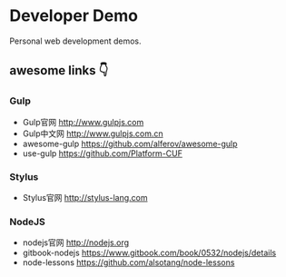 # Developer Demo

Personal web development demos.

## awesome links :point_down:

### Gulp
* Gulp官网 <http://www.gulpjs.com>
* Gulp中文网 <http://www.gulpjs.com.cn>
* awesome-gulp <https://github.com/alferov/awesome-gulp>
* use-gulp <https://github.com/Platform-CUF>

### Stylus
* Stylus官网 <http://stylus-lang.com>

### NodeJS
* nodejs官网 <http://nodejs.org>
* gitbook-nodejs <https://www.gitbook.com/book/0532/nodejs/details>
* node-lessons <https://github.com/alsotang/node-lessons>